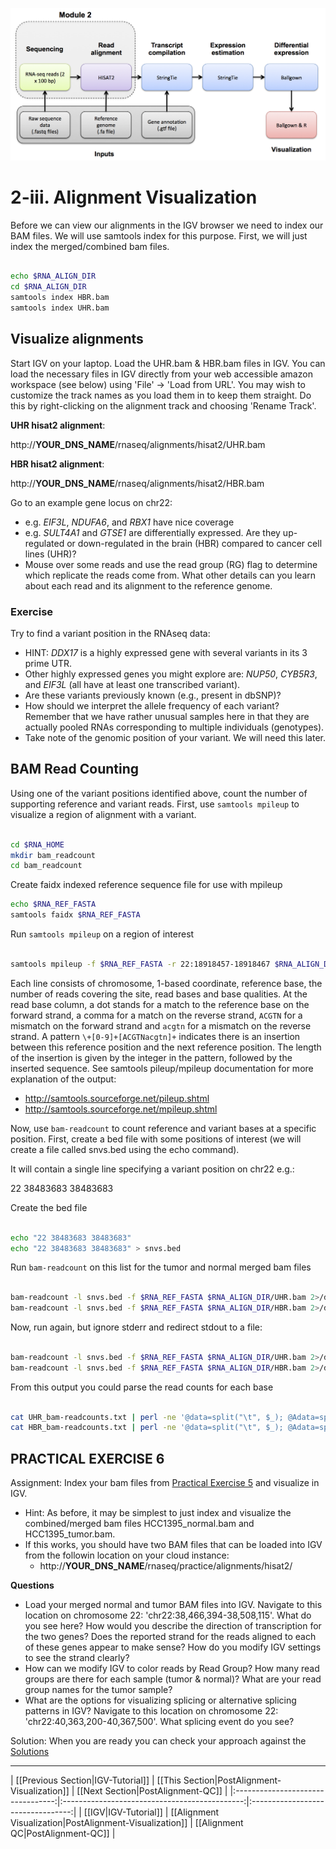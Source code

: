 ![RNA-seq Flowchart - Module 3](Images/RNA-seq_Flowchart3.png)

# 2-iii. Alignment Visualization
Before we can view our alignments in the IGV browser we need to index our BAM files.  We will use samtools index for this purpose. First, we will just index the merged/combined bam files.

```bash

echo $RNA_ALIGN_DIR
cd $RNA_ALIGN_DIR
samtools index HBR.bam
samtools index UHR.bam

```

## Visualize alignments

Start IGV on your laptop. Load the UHR.bam & HBR.bam files in IGV. You can load the necessary files in IGV directly from your web accessible amazon workspace (see below) using 'File' -> 'Load from URL'. You may wish to customize the track names as you load them in to keep them straight. Do this by right-clicking on the alignment track and choosing 'Rename Track'.

**UHR hisat2 alignment**: 

http://__YOUR_DNS_NAME__/rnaseq/alignments/hisat2/UHR.bam

**HBR hisat2 alignment**:

http://__YOUR_DNS_NAME__/rnaseq/alignments/hisat2/HBR.bam

Go to an example gene locus on chr22:
- e.g. *EIF3L*, *NDUFA6*, and *RBX1* have nice coverage
- e.g. *SULT4A1* and *GTSE1* are differentially expressed. Are they up-regulated or down-regulated in the brain (HBR) compared to cancer cell lines (UHR)?
- Mouse over some reads and use the read group (RG) flag to determine which replicate the reads come from. What other details can you learn about each read and its alignment to the reference genome.

### Exercise

Try to find a variant position in the RNAseq data:
- HINT: *DDX17* is a highly expressed gene with several variants in its 3 prime UTR.
- Other highly expressed genes you might explore are: *NUP50*, *CYB5R3*, and *EIF3L* (all have at least one transcribed variant).
- Are these variants previously known (e.g., present in dbSNP)?
- How should we interpret the allele frequency of each variant?  Remember that we have rather unusual samples here in that they are actually pooled RNAs corresponding to multiple individuals (genotypes).
- Take note of the genomic position of your variant. We will need this later.

## BAM Read Counting

Using one of the variant positions identified above, count the number of supporting reference and variant reads.
First, use `samtools mpileup` to visualize a region of alignment with a variant.

```bash

cd $RNA_HOME
mkdir bam_readcount
cd bam_readcount

```

Create faidx indexed reference sequence file for use with mpileup

```bash
echo $RNA_REF_FASTA
samtools faidx $RNA_REF_FASTA

```

Run `samtools mpileup` on a region of interest

```bash

samtools mpileup -f $RNA_REF_FASTA -r 22:18918457-18918467 $RNA_ALIGN_DIR/UHR.bam $RNA_ALIGN_DIR/HBR.bam 

```

Each line consists of chromosome, 1-based coordinate, reference base, the number of reads covering the site, read bases and base qualities. At the read base column, a dot stands for a match to the reference base on the forward strand, a comma for a match on the reverse strand, `ACGTN` for a mismatch on the forward strand and `acgtn` for a mismatch on the reverse strand. A pattern `\+[0-9]+[ACGTNacgtn]+` indicates there is an insertion between this reference position and the next reference position. The length of the insertion is given by the integer in the pattern, followed by the inserted sequence. See samtools pileup/mpileup documentation for more explanation of the output:

* http://samtools.sourceforge.net/pileup.shtml
* http://samtools.sourceforge.net/mpileup.shtml

Now, use `bam-readcount` to count reference and variant bases at a specific position.
First, create a bed file with some positions of interest (we will create a file called snvs.bed using the echo command).

It will contain a single line specifying a variant position on chr22 e.g.:

22	38483683	38483683

Create the bed file

```bash

echo "22 38483683 38483683"
echo "22 38483683 38483683" > snvs.bed

```

Run `bam-readcount` on this list for the tumor and normal merged bam files

```bash

bam-readcount -l snvs.bed -f $RNA_REF_FASTA $RNA_ALIGN_DIR/UHR.bam 2>/dev/null
bam-readcount -l snvs.bed -f $RNA_REF_FASTA $RNA_ALIGN_DIR/HBR.bam 2>/dev/null

```

Now, run again, but ignore stderr and redirect stdout to a file:

```bash

bam-readcount -l snvs.bed -f $RNA_REF_FASTA $RNA_ALIGN_DIR/UHR.bam 2>/dev/null 1>UHR_bam-readcounts.txt
bam-readcount -l snvs.bed -f $RNA_REF_FASTA $RNA_ALIGN_DIR/HBR.bam 2>/dev/null 1>HBR_bam-readcounts.txt

```

From this output you could parse the read counts for each base

```bash

cat UHR_bam-readcounts.txt | perl -ne '@data=split("\t", $_); @Adata=split(":", $data[5]); @Cdata=split(":", $data[6]); @Gdata=split(":", $data[7]); @Tdata=split(":", $data[8]); print "UHR Counts\t$data[0]\t$data[1]\tA: $Adata[1]\tC: $Cdata[1]\tT: $Tdata[1]\tG: $Gdata[1]\n";'
cat HBR_bam-readcounts.txt | perl -ne '@data=split("\t", $_); @Adata=split(":", $data[5]); @Cdata=split(":", $data[6]); @Gdata=split(":", $data[7]); @Tdata=split(":", $data[8]); print "HBR Counts\t$data[0]\t$data[1]\tA: $Adata[1]\tC: $Cdata[1]\tT: $Tdata[1]\tG: $Gdata[1]\n";'

```

## PRACTICAL EXERCISE 6

Assignment: Index your bam files from [Practical Exercise 5](https://github.com/griffithlab/rnaseq_tutorial/wiki/Alignment#practical-exercise-5) and visualize in IGV. 

* Hint: As before, it may be simplest to just index and visualize the combined/merged bam files HCC1395_normal.bam and HCC1395_tumor.bam.
* If this works, you should have two BAM files that can be loaded into IGV from the followin location on your cloud instance:
  * http://__YOUR_DNS_NAME__/rnaseq/practice/alignments/hisat2/

**Questions**
* Load your merged normal and tumor BAM files into IGV. Navigate to this location on chromosome 22: 'chr22:38,466,394-38,508,115'. What do you see here? How would you describe the direction of transcription for the two genes? Does the reported strand for the reads aligned to each of these genes appear to make sense? How do you modify IGV settings to see the strand clearly?
* How can we modify IGV to color reads by Read Group? How many read groups are there for each sample (tumor & normal)? What are your read group names for the tumor sample?
* What are the options for visualizing splicing or alternative splicing patterns in IGV? Navigate to this location on chromosome 22: 'chr22:40,363,200-40,367,500'. What splicing event do you see?

Solution: When you are ready you can check your approach against the [Solutions](https://github.com/griffithlab/rnaseq_tutorial/wiki/Solutions#practical-exercise-6---visualize)

---

| [[Previous Section|IGV-Tutorial]] | [[This Section|PostAlignment-Visualization]]  | [[Next Section|PostAlignment-QC]] |
|:---------------------------------:|:---------------------------------------------:|:---------------------------------:|
| [[IGV|IGV-Tutorial]]              | [[Alignment Visualization|PostAlignment-Visualization]] | [[Alignment QC|PostAlignment-QC]]      |
